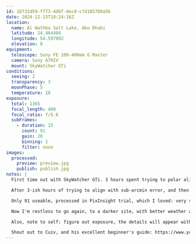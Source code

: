 ```yaml
---
id: 18732d59-ff73-4dbf-8ec8-cf4185780a5b
date: 2024-12-15T18:24:16Z
location:
  name: Al Wathba Salt Lake, Abu Dhabi
  latitude: 24.464404
  longitude: 54.597092
  elevation: 0
equipment:
  telescope: Sony FE 100-400mm G Master
  camera: Sony A7RIV
  mount: SkyWatcher GTi
conditions:
  seeing: 2
  transparency: 3
  moonPhase: 5
  temperature: 18
exposure:
  total: 1365
  focal_length: 400
  focal_ratio: f/5.6
  subFrames:
    - duration: 15
      count: 91
      gain: 20
      binning: 1
      filter: none
images:
  processed:
    preview: preview.jpg
    publish: publish.jpg
notes: |
  First time out with SkyWatcher GTi. 3 hours spent trying to polar align with zero Polaris visibility, duuuh. Site is too bright as is, and it also was a full moon night, with cloudy skies. Conditions 0/10, won't recommend. Experience 10/10, testing new toys is always fun, especially with a friend.

  After 3-ish hours of trying to align with sub-arcmin error, and then to get autofocusing to work, I left it to shoot as is, and got around 200 frames before we had to pack up and leave. 

  Only 91 useable, processed in PixInsight trial, which I loved: very smooth experience, even if the learning curve is a bit steep. With AI denoisers, background removers, starnet, etc, integrated, making the final touch ups and getting the image to look like somewhat resembling a galaxy was pretty easy overall.

  Now I'm restless to go again, to a darker site, with better weather and moon conditions, get this thing correctly polar aligned, and shoot some long exposures of M31, to see how long I can get away with without a guider.

  Also, note to self: figure out exposure, the details will appear with longer exposures, but galaxy core shoudn't be overexposed.

  Shout out to Cuiv, and his excellent beginner's guide: https://www.youtube.com/watch?v=XCotRiUIWtg&t=5513s
---
```

